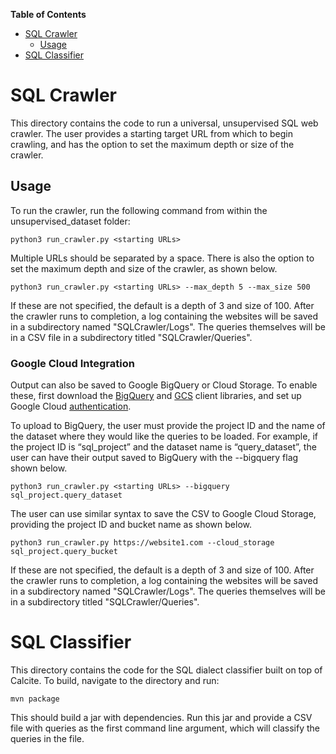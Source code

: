 <!-- START doctoc generated TOC please keep comment here to allow auto update -->
<!-- DON'T EDIT THIS SECTION, INSTEAD RE-RUN doctoc TO UPDATE -->
**Table of Contents**

- [SQL Crawler](#sql-crawler)
  - [Usage](#usage)
- [SQL Classifier](#sql-classifier)

<!-- END doctoc generated TOC please keep comment here to allow auto update -->

# SQL Crawler

This directory contains the code to run a universal, unsupervised SQL web crawler. The user provides a starting target URL from which to begin crawling, and has the option to set the maximum depth or size of the crawler.

## Usage
To run the crawler, run the following command from within the unsupervised_dataset folder:

```
python3 run_crawler.py <starting URLs>
```

Multiple URLs should be separated by a space. There is also the option to set the maximum depth and size of the crawler, as shown below.

```
python3 run_crawler.py <starting URLs> --max_depth 5 --max_size 500
```

If these are not specified, the default is a depth of 3 and size of 100. After the crawler runs to completion, a log containing the websites will be saved in a subdirectory named "SQLCrawler/Logs". The queries themselves will be in a CSV file in a subdirectory titled "SQLCrawler/Queries".

### Google Cloud Integration

Output can also be saved to Google BigQuery or Cloud Storage. To enable these, first download the [BigQuery](https://cloud.google.com/bigquery/docs/reference/libraries#installing_the_client_library) and [GCS](https://cloud.google.com/storage/docs/reference/libraries#installing_the_client_library) client libraries, and set up Google Cloud [authentication](https://cloud.google.com/docs/authentication/production).

To upload to BigQuery, the user must provide the project ID and the name of the dataset where they would like the queries to be loaded. For example, if the project ID is “sql_project” and the dataset name is “query_dataset”, the user can have their output saved to BigQuery with the --bigquery flag shown below.

```
python3 run_crawler.py <starting URLs> --bigquery sql_project.query_dataset
```

The user can use similar syntax to save the CSV to Google Cloud Storage, providing the project ID and bucket name as shown below.

```
python3 run_crawler.py https://website1.com --cloud_storage sql_project.query_bucket
```

If these are not specified, the default is a depth of 3 and size of 100. After the crawler runs to completion, a log containing the websites will be saved in a subdirectory named "SQLCrawler/Logs". The queries themselves will be in a subdirectory titled "SQLCrawler/Queries".

# SQL Classifier

This directory contains the code for the SQL dialect classifier built on top of Calcite. To build, navigate to the directory and run:
```
mvn package
```

This should build a jar with dependencies. Run this jar and provide a CSV file with queries as the first command line argument, which will classify the queries in the file.
